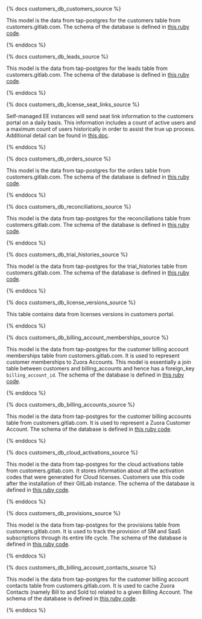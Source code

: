 {% docs customers_db_customers_source %}

This model is the data from tap-postgres for the customers table from customers.gitlab.com. The schema of the database is defined in [this ruby code](https://gitlab.com/gitlab-org/customers-gitlab-com/blob/master/db/schema.rb).

{% enddocs %}

{% docs customers_db_leads_source %}

This model is the data from tap-postgres for the leads table from customers.gitlab.com. The schema of the database is defined in [this ruby code](https://gitlab.com/gitlab-org/customers-gitlab-com/blob/master/db/schema.rb).

{% enddocs %}

{% docs customers_db_license_seat_links_source %}

Self-managed EE instances will send seat link information to the customers portal on a daily basis. This information includes a count of active users and a maximum count of users historically in order to assist the true up process. Additional detail can be found in [this doc](https://gitlab.com/gitlab-org/customers-gitlab-com/-/blob/staging/doc/reconciliations.md).

{% enddocs %}

{% docs customers_db_orders_source %}

This model is the data from tap-postgres for the orders table from customers.gitlab.com. The schema of the database is defined in [this ruby code](https://gitlab.com/gitlab-org/customers-gitlab-com/blob/master/db/schema.rb).

{% enddocs %}

{% docs customers_db_reconciliations_source %}

This model is the data from tap-postgres for the reconciliations table from customers.gitlab.com. The schema of the database is defined in [this ruby code](https://gitlab.com/gitlab-org/customers-gitlab-com/blob/master/db/schema.rb).

{% enddocs %}

{% docs customers_db_trial_histories_source %}

This model is the data from tap-postgres for the trial_histories table from customers.gitlab.com. The schema of the database is defined in [this ruby code](https://gitlab.com/gitlab-org/customers-gitlab-com/blob/master/db/schema.rb).

{% enddocs %}

{% docs customers_db_license_versions_source %}

This table contains data from licenses versions in customers portal.

{% enddocs %}

{% docs customers_db_billing_account_memberships_source %}

This model is the data from tap-postgres for the customer billing account memberships table from customers.gitlab.com. It is used to represent customer memberships to Zuora Accounts. This model is essentially a join table between customers and billing_accounts and hence has a foreign_key `billing_account_id`. The schema of the database is defined in [this ruby code](https://gitlab.com/gitlab-org/customers-gitlab-com/blob/master/db/schema.rb).

{% enddocs %}

{% docs customers_db_billing_accounts_source %}

This model is the data from tap-postgres for the customer billing accounts table from customers.gitlab.com. It is used to represent a Zuora Customer Account. The schema of the database is defined in [this ruby code](https://gitlab.com/gitlab-org/customers-gitlab-com/blob/master/db/schema.rb).

{% enddocs %}

{% docs customers_db_cloud_activations_source %}

This model is the data from tap-postgres for the cloud activations table from customers.gitlab.com. It stores information about all the activation codes that were generated for Cloud licenses. Customers use this code after the installation of their GitLab instance. The schema of the database is defined in [this ruby code](https://gitlab.com/gitlab-org/customers-gitlab-com/blob/master/db/schema.rb).

{% enddocs %}

{% docs customers_db_provisions_source %}

This model is the data from tap-postgres for the provisions table from customers.gitlab.com. It is used to track the provision of SM and SaaS subscriptions through its entire life cycle. The schema of the database is defined in [this ruby code](https://gitlab.com/gitlab-org/customers-gitlab-com/blob/master/db/schema.rb).

{% enddocs %}

{% docs customers_db_billing_account_contacts_source %}

This model is the data from tap-postgres for the customer billing account contacts table from customers.gitlab.com. It is used to cache Zuora Contacts (namely Bill to and Sold to) related to a given Billing Account. The schema of the database is defined in [this ruby code](https://gitlab.com/gitlab-org/customers-gitlab-com/blob/master/db/schema.rb).

{% enddocs %}

